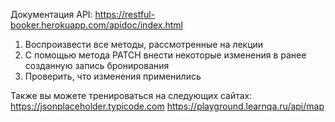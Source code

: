 Документация API: https://restful-booker.herokuapp.com/apidoc/index.html

1. Воспроизвести все методы, рассмотренные на лекции
2. С помощью метода PATCH внести некоторые изменения в ранее созданную запись бронирования
3. Проверить, что изменения применились

Также вы можете тренироваться на следующих сайтах:
https://jsonplaceholder.typicode.com
https://playground.learnqa.ru/api/map 